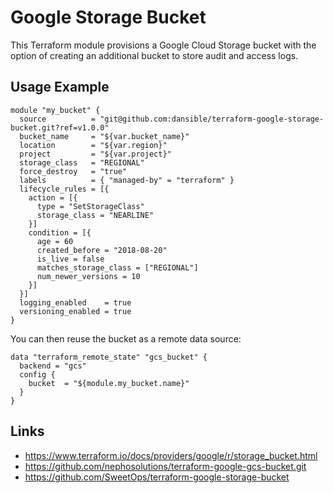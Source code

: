 # Google Storage Bucket


This Terraform module provisions a Google Cloud Storage bucket with the option of creating an additional bucket to store audit and access logs.

## Usage Example

```hcl
module "my_bucket" {
  source          = "git@github.com:dansible/terraform-google-storage-bucket.git?ref=v1.0.0"
  bucket_name     = "${var.bucket_name}"
  location        = "${var.region}"
  project         = "${var.project}"
  storage_class   = "REGIONAL"
  force_destroy   = "true"
  labels          = { "managed-by" = "terraform" }
  lifecycle_rules = [{
    action = [{
      type = "SetStorageClass"
      storage_class = "NEARLINE"
    }]
    condition = [{
      age = 60
      created_before = "2018-08-20"
      is_live = false
      matches_storage_class = ["REGIONAL"]
      num_newer_versions = 10
    }]
  }]
  logging_enabled    = true
  versioning_enabled = true
}
```


You can then reuse the bucket as a remote data source:

```hcl
data "terraform_remote_state" "gcs_bucket" {
  backend = "gcs"
  config {
    bucket  = "${module.my_bucket.name}"
  }
}
```

## Links

- https://www.terraform.io/docs/providers/google/r/storage_bucket.html
- https://github.com/nephosolutions/terraform-google-gcs-bucket.git
- https://github.com/SweetOps/terraform-google-storage-bucket

